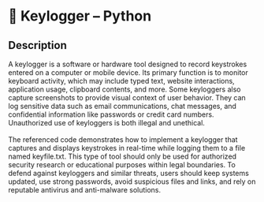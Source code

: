 <h1> 🔑 Keylogger – Python</h1>

 

<h2>Description</h2>
A keylogger is a software or hardware tool designed to record keystrokes entered on a computer or mobile device. Its primary function is to monitor keyboard activity, which may include typed text, website interactions, application usage, clipboard contents, and more. Some keyloggers also capture screenshots to provide visual context of user behavior. They can log sensitive data such as email communications, chat messages, and confidential information like passwords or credit card numbers. Unauthorized use of keyloggers is both illegal and unethical.
<br />
<br />
The referenced code demonstrates how to implement a keylogger that captures and displays keystrokes in real-time while logging them to a file named keyfile.txt. This type of tool should only be used for authorized security research or educational purposes within legal boundaries. To defend against keyloggers and similar threats, users should keep systems updated, use strong passwords, avoid suspicious files and links, and rely on reputable antivirus and anti-malware solutions.
<br />
